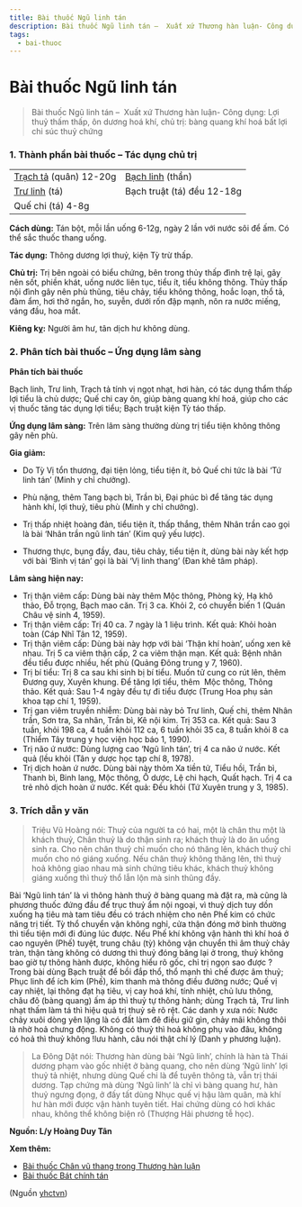 ```yaml
---
title: Bài thuốc Ngũ linh tán
description: Bài thuốc Ngũ linh tán –  Xuất xứ Thương hàn luận- Công dụng- Lợi thuỷ thấm thấp, ôn dương hoá khí, chủ trị- bàng quang khí hoá bất lợi chi súc thuỷ chứng
tags:
  - bai-thuoc
---
```


# Bài thuốc Ngũ linh tán 

> Bài thuốc Ngũ linh tán –  Xuất xứ Thương hàn luận- Công dụng: Lợi thuỷ thấm thấp, ôn dương hoá khí, chủ trị: bàng quang khí hoá bất lợi chi súc thuỷ chứng

### 1. Thành phần bài thuốc – Tác dụng chủ trị

|  |  |
| --- | --- |
| [Trạch tả](/yhctvn/vi-thuoc-trach-ta/) (quân) 12-20g | [Bạch linh](/yhctvn/vi-thuoc-phuc-linh/) (thần) |
| [Trư linh](/yhctvn/vi-thuoc-tru-linh/) (tá) | Bạch truật (tá) đều 12-18g |
| Quế chi (tá) 4-8g |  |

**Cách dùng:** Tán bột, mỗi lần uống 6-12g, ngày 2 lần với nước sôi để ấm. Có thể sắc thuốc thang uống.

**Tác dụng:** Thông dương lợi thuỷ, kiện Tỳ trừ thấp. 

**Chủ trị:** Trị bên ngoài có biểu chứng, bên trong thủy thấp đình trệ lại, gây nên sốt, phiền khát, uống nước liên tục, tiểu ít, tiểu không thông. Thủy thấp nội đình gây nên phù thũng, tiêu chảy, tiểu không thông, hoắc loạn, thổ tả, đàm ẩm, hơi thở ngắn, ho, suyễn, dưới rốn đập mạnh, nôn ra nước miếng, váng đầu, hoa mắt.

**Kiêng kỵ:** Người âm hư, tân dịch hư không dùng.

### 2. Phân tích bài thuốc – Ứng dụng lâm sàng

**Phân tích bài thuốc**

Bạch linh, Trư linh, Trạch tả tính vị ngọt nhạt, hơi hàn, có tác dụng thẩm thấp lợi tiểu là chủ dược; Quế chi cay ôn, giúp bàng quang khí hoá, giúp cho các vị thuốc tăng tác dụng lợi tiểu; Bạch truật kiện Tỳ táo thấp.

**Ứng dụng lâm sàng:** Trên lâm sàng thường dùng trị tiểu tiện không thông gây nên phù.

**Gia giảm:** 

+ Do Tỳ Vị tổn thương, đại tiện lỏng, tiểu tiện ít, bỏ Quế chi tức là bài ‘Tứ linh tán’ (Minh y chỉ chưởng).

+ Phù nặng, thêm Tang bạch bì, Trần bì, Đại phúc bì để tăng tác dụng hành khí, lợi thuỷ, tiêu phù (Minh y chỉ chưởng).

+ Trị thấp nhiệt hoàng đản, tiểu tiện ít, thấp thắng, thêm Nhân trần cao gọi là bài ‘Nhân trần ngũ linh tán’ (Kim quỹ yếu lược).

+ Thương thực, bụng đầy, đau, tiêu chảy, tiểu tiện ít, dùng bài này kết hợp với bài ‘Bình vị tán’ gọi là bài ‘Vị linh thang’ (Đan khê tâm pháp).

**Lâm sàng hiện nay:**

* Trị thận viêm cấp: Dùng bài này thêm Mộc thông, Phòng kỷ, Hạ khô thảo, Đỗ trọng, Bạch mao căn. Trị 3 ca. Khỏi 2, có chuyển biến 1 (Quán Châu vệ sinh 4, 1959).
* Trị thận viêm cấp: Trị 40 ca. 7 ngày là 1 liệu trình. Kết quả: Khỏi hoàn toàn (Cáp Nhĩ Tân 12, 1959).
* Trị thận viêm cấp: Dùng bài này hợp với bài ‘Thận khí hoàn’, uống xen kẽ nhau. Trị 5 ca viêm thận cấp, 2 ca viêm thận mạn. Kết quả: Bệnh nhân đều tiểu được nhiều, hết phù (Quảng Đông trung y 7, 1960).
* Trị bí tiểu: Trị 8 ca sau khi sinh bị bí tiểu. Muốn tử cung co rút lên, thêm Đương quy, Xuyên khung. Để tăng lợi tiểu, thêm  Mộc thông, Thông thảo. Kết quả: Sau 1-4 ngày đều tự đi tiểu được (Trung Hoa phụ sản khoa tạp chí 1, 1959).
* Trị gan viêm truyền nhiễm: Dùng bài này bỏ Trư linh, Quế chi, thêm Nhân trần, Sơn tra, Sa nhân, Trần bì, Kê nội kim. Trị 353 ca. Kết quả: Sau 3 tuần, khỏi 198 ca, 4 tuần khỏi 112 ca, 6 tuần khỏi 35 ca, 8 tuần khỏi 8 ca (Thỉểm Tây trung y học viện học báo 1, 1990).
* Trị não ứ nước: Dùng lượng cao ‘Ngũ linh tán’, trị 4 ca não ứ nước. Kết quả (lều khỏi (Tân y dược học tạp chí 8, 1978).
* Trị dịch hoàn ứ nước. Dùng bài này thỏm Xa tiền tử, Tiểu hồi, Trần bì, Thanh bì, Binh lang, Mộc thông, Ồ dược, Lệ chi hạch, Quất hạch. Trị 4 ca trẻ nhỏ dịch hoàn ứ nước. Kết quả: Đều khỏi (Tứ Xuyên trung y 3, 1985).

### 3. Trích dẫn y văn

> Triệu Vũ Hoàng nói: Thuỷ của người ta có hai, một là chân thu một là khách thuỷ, Chân thuỷ là do thận sinh ra; khách thuỷ là do ăn uống sinh ra. Cho nên chân thuỷ chỉ muốn cho nó thăng lên, khách thuỷ chỉ muốn cho nó giáng xuống. Nếu chân thuỷ không thăng lên, thì thuỷ hoả không giao nhau mà sinh chứng tiêu khác, khách thuỷ không giáng xuống thì thuỷ thổ lẫn lộn mà sinh thũng đầy.

Bài ‘Ngũ linh tán’ là vì thông hành thuỷ ở bàng quang mà đặt ra, mà cũng là phương thuốc đứng đầu để trục thuỷ ẩm nội ngoại, vì thuỷ dịch tuy dồn xuống hạ tiêu mà tam tiêu đều có trách nhiệm cho nên Phế kim có chức năng trị tiết. Tỳ thổ chuyển vận không nghỉ, cửa thận đóng mở bình thường thì tiểu tiện mới đi đúng lúc được. Nếu Phế khí không vận hành thì khí hoá ở cao nguyên (Phế) tuyệt, trung châu (tỳ) không vận chuyển thì âm thuỷ chảy tràn, thận tàng không có dương thì thuỷ đóng băng lại ở trong, thuỷ không bao giờ tự thông hành được, không hiểu rõ gốc, chỉ trị ngọn sao được ? Trong bài dùng Bạch truật để bồi đắp thổ, thổ mạnh thì chế được âm thuỷ; Phục linh để ích kim (Phế), kim thanh mà thông điều đường nước; Quế vị cay nhiệt, lại thông đạt hạ tiêu, vị cay hoá khí, tính nhiệt, chủ lưu thông, châu đô (bàng quang) ấm áp thì thuỷ tự thông hành; dùng Trạch tả, Trư linh nhạt thấm làm tá thì hiệu quả trị thuỷ sẽ rõ rệt. Các danh y xưa nói: Nước chảy xuôi dòng yên lặng là có đất làm đê điều giữ gìn, chảy mãi không thôi là nhờ hoả chưng động. Không có thuỷ thì hoả không phụ vào đâu, không có hoả thì thuỷ không !lưu hành, câu nói thật chí lý (Danh y phương luận).

> La Đông Dật nói: Thương hàn dùng bài ‘Ngũ linh’, chính là hàn tà Thái dương phạm vào gốc nhiệt ở bàng quang, cho nên dùng ‘Ngũ linh’ lợi thuỷ tả nhiệt, nhưng dùng Quế chi là để tuyên thông tà, vẫn trị thái dương. Tạp chứng mà dùng ‘Ngũ linh’ là chỉ vì bàng quang hư, hàn thuỷ ngưng đọng, ở đấy tất dùng Nhục quế vị hậu làm quân, mà khí hư hàn mới được vận hành tuyên tiết. Hai chứng dùng có hơi khác nhau, không thể không biện rõ (Thượng Hải phương tễ học).

**Nguồn: L/y Hoàng Duy Tân**

**Xem thêm:**

* [Bài thuốc Chân vũ thang trong Thương hàn luận](/yhctvn/bai-thuoc-chan-vu-thang-trong-thuong-han-luan/)
* [Bài thuốc Bát chính tán](/yhctvn/bai-thuoc-bat-chinh-tan/)

(Nguồn <a href="https://yhctvn.com/bai-thuoc-ngu-linh-tan/" target="_blank">yhctvn</a>)
